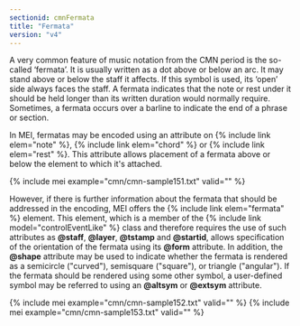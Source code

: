 ```yaml
---
sectionid: cmnFermata
title: "Fermata"
version: "v4"
---
```


A very common feature of music notation from the CMN period is the so-called ‘fermata’. It is usually written as a dot above or below an arc. It may stand above or below the staff it affects. If this symbol is used, its ‘open’ side always faces the staff. A fermata indicates that the note or rest under it should be held longer than its written duration would normally require. Sometimes, a fermata occurs over a barline to indicate the end of a phrase or section.

In MEI, fermatas may be encoded using an attribute on {% include link elem="note" %}, {% include link elem="chord" %} or {% include link elem="rest" %}. This attribute allows placement of a fermata above or below the element to which it's attached.

{% include mei example="cmn/cmn-sample151.txt" valid="" %}

However, if there is further information about the fermata that should be addressed in the encoding, MEI offers the {% include link elem="fermata" %} element. This element, which is a member of the {% include link model="controlEventLike" %} class and therefore requires the use of such attributes as **@staff**, **@layer**, **@tstamp** and **@startid**, allows specification of the orientation of the fermata using its **@form** attribute. In addition, the **@shape** attribute may be used to indicate whether the fermata is rendered as a semicircle ("curved"), semisquare ("square"), or triangle ("angular"). If the fermata should be rendered using some other symbol, a user-defined symbol may be referred to using an **@altsym** or **@extsym** attribute.

{% include mei example="cmn/cmn-sample152.txt" valid="" %}
{% include mei example="cmn/cmn-sample153.txt" valid="" %}
